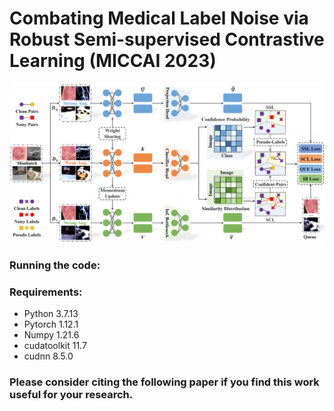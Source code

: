 # Combating Medical Label Noise via Robust Semi-supervised Contrastive Learning (MICCAI 2023)

<img src="./Overview.png" width="600">



### Running the code:


### Requirements:
* Python 3.7.13
* Pytorch 1.12.1 
* Numpy 1.21.6
* cudatoolkit 11.7
* cudnn 8.5.0

### Please consider citing the following paper if you find this work useful for your research.

```

```

